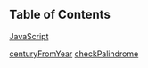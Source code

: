 ## Table of Contents

[JavaScript](JavaScript/)

  [centuryFromYear](JavaScript/02_centuryFromYear.js)
  [checkPalindrome](JavaScript/03_checkPalindrome.js)
  
